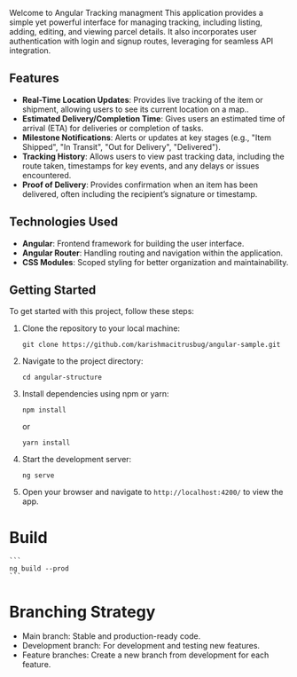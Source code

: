 Welcome to Angular Tracking managment This application provides a simple yet powerful interface for managing tracking, including listing, adding, editing, and viewing parcel details. It also incorporates user authentication with login and signup routes, leveraging for seamless API integration.

## Features

- **Real-Time Location Updates**: Provides live tracking of the item or shipment, allowing users to see its current location on a map..
- **Estimated Delivery/Completion Time**: Gives users an estimated time of arrival (ETA) for deliveries or completion of tasks.
- **Milestone Notifications**: Alerts or updates at key stages (e.g., "Item Shipped", "In Transit", "Out for Delivery", "Delivered").
- **Tracking History**: Allows users to view past tracking data, including the route taken, timestamps for key events, and any delays or issues encountered.
- **Proof of Delivery**: Provides confirmation when an item has been delivered, often including the recipient’s signature or timestamp.

## Technologies Used

- **Angular**: Frontend framework for building the user interface.
- **Angular Router**: Handling routing and navigation within the application.
- **CSS Modules**: Scoped styling for better organization and maintainability.

## Getting Started

To get started with this project, follow these steps:

1. Clone the repository to your local machine:

   ```
   git clone https://github.com/karishmacitrusbug/angular-sample.git
   ```

2. Navigate to the project directory:

   ```
   cd angular-structure
   ```

3. Install dependencies using npm or yarn:

   ```
   npm install
   ```

   or

   ```
   yarn install
   ```

4. Start the development server:

   ```
   ng serve
   ```

5. Open your browser and navigate to `http://localhost:4200/` to view the app.

# Build

    ```
    ng build --prod
    ```

# Branching Strategy

- Main branch: Stable and production-ready code.
- Development branch: For development and testing new features.
- Feature branches: Create a new branch from development for each feature.
